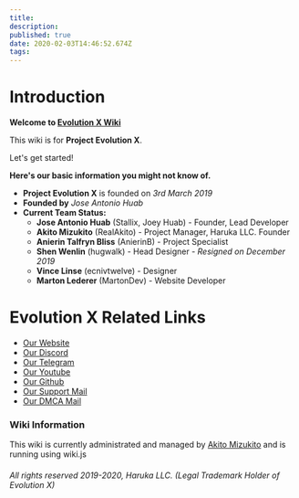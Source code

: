 ```yaml
---
title: 
description: 
published: true
date: 2020-02-03T14:46:52.674Z
tags: 
---
```


# Introduction

**Welcome to [Evolution X Wiki](https://wiki.evolution-x.org)**

This wiki is for **Project Evolution X**.

Let's get started!

**Here's our basic information you might not know of.**

* **Project Evolution X** is founded on *3rd March 2019*
* **Founded by** *Jose Antonio Huab*
* **Current Team Status:**
  * **Jose Antonio Huab** (Stallix, Joey Huab) - Founder, Lead Developer
  * **Akito Mizukito** (RealAkito) - Project Manager, Haruka LLC. Founder
  * **Anierin Talfryn Bliss** (AnierinB) - Project Specialist
  * **Shen Wenlin** (hugwalk) - Head Designer - *Resigned on December 2019*
  * **Vince Linse** (ecnivtwelve) - Designer
  * **Marton Lederer** (MartonDev) - Website Developer

# Evolution X Related Links
* [Our Website](https://evolution-x.org)
* [Our Discord](https://evolution-x.org/discord)
* [Our Telegram](https://evolution-x.org/telegram)
* [Our Youtube](https://evolution-x.org/youtube)
* [Our Github](https://github.com/evolution-x)
* [Our Support Mail](mailto:support@evolution-x.org)
* [Our DMCA Mail](mailto:dmca@evolution-x.org)

### Wiki Information

This wiki is currently administrated and managed by [Akito Mizukito](mailto:akito@evolution-x.org) and is running using wiki.js



###### All rights reserved 2019-2020, Haruka LLC. (Legal Trademark Holder of Evolution X)